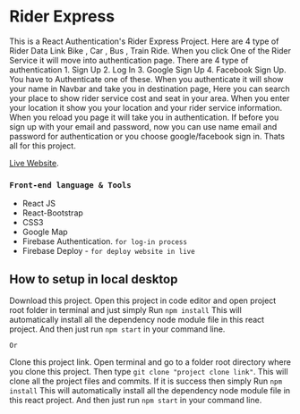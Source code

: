 # Rider Express

This is a React Authentication's Rider Express Project. Here are 4 type of Rider Data Link Bike , Car , Bus , Train Ride. When you click One of the Rider Service it will move into authentication page. There are 4 type of authentication 1. Sign Up 2. Log In 3. Google Sign Up 4. Facebook Sign Up. You have to Authenticate one of these. When you authenticate it will show your name in Navbar and take you in destination page, Here you can search your place to show rider service cost and seat in your area. When you enter your location it show you your location and your rider service information. When you reload you page it will take you in authentication. If before you sign up with your email and password, now you can use name email and password for authentication or you choose google/facebook sign in. Thats all for this project.

[Live Website](https://react-authentication-pro-3da61.web.app/).

### `Front-end language & Tools`

- React JS
- React-Bootstrap
- CSS3
- Google Map
- Firebase Authentication. `for log-in process`
- Firebase Deploy - `for deploy website in live`

## How to setup in local desktop

Download this project. Open this project in code editor and open project root folder in terminal and just simply Run `npm install` This will automatically install all the dependency node module file in this react project. And then just run `npm start` in your command line.

`Or`

Clone this project link. Open terminal and go to a folder root directory where you clone this project. Then type `git clone "project clone link"`. This will clone all the project files and commits. If it is success then simply Run `npm install` This will automatically install all the dependency node module file in this react project. And then just run `npm start` in your command line.
